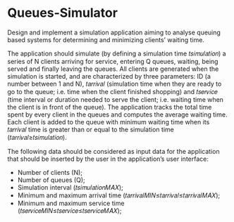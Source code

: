 # Queues-Simulator
  Design and implement a simulation application aiming to analyse queuing based systems for determining and minimizing clients’ waiting time.

  The application should simulate (by defining a simulation time 𝑡𝑠𝑖𝑚𝑢𝑙𝑎𝑡𝑖𝑜𝑛) a series of N clients arriving for service, entering Q queues, waiting, being served and finally leaving the queues. All clients are generated when the simulation is started, and are characterized by three parameters: ID (a number between 1 and N), 𝑡𝑎𝑟𝑟𝑖𝑣𝑎𝑙 (simulation time when they are ready to go to the queue; i.e. time when the client finished shopping) and 𝑡𝑠𝑒𝑟𝑣𝑖𝑐𝑒 (time interval or duration needed to serve the client; i.e. waiting time when the client is in front of the queue). The application tracks the total time spent by every client in the queues and computes the average waiting time. Each client is added to the queue with minimum waiting time when its 𝑡𝑎𝑟𝑟𝑖𝑣𝑎𝑙 time is greater than or equal to the simulation time (𝑡𝑎𝑟𝑟𝑖𝑣𝑎𝑙≥𝑡𝑠𝑖𝑚𝑢𝑙𝑎𝑡𝑖𝑜𝑛).

  The following data should be considered as input data for the application that should be inserted by the user in the application’s user interface:
- Number of clients (N);
- Number of queues (Q);
- Simulation interval (𝑡𝑠𝑖𝑚𝑢𝑙𝑎𝑡𝑖𝑜𝑛𝑀𝐴𝑋);
- Minimum and maximum arrival time (𝑡𝑎𝑟𝑟𝑖𝑣𝑎𝑙𝑀𝐼𝑁≤𝑡𝑎𝑟𝑟𝑖𝑣𝑎𝑙≤𝑡𝑎𝑟𝑟𝑖𝑣𝑎𝑙𝑀𝐴𝑋);
- Minimum and maximum service time (𝑡𝑠𝑒𝑟𝑣𝑖𝑐𝑒𝑀𝐼𝑁≤𝑡𝑠𝑒𝑟𝑣𝑖𝑐𝑒≤𝑡𝑠𝑒𝑟𝑣𝑖𝑐𝑒𝑀𝐴𝑋);
